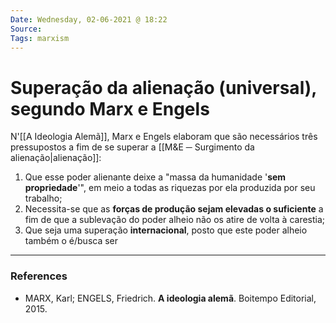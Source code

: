 ```yaml
---
Date: Wednesday, 02-06-2021 @ 18:22
Source:
Tags: marxism
---
```

# Superação da alienação (universal), segundo Marx e Engels
N'[[A Ideologia Alemã]], Marx e Engels elaboram que são necessários três pressupostos a fim de se superar a [[M&E ─ Surgimento da alienação|alienação]]:
1. Que esse poder alienante deixe a "massa da humanidade '**sem propriedade**'", em meio a todas as riquezas por ela produzida por seu trabalho; 
2. Necessita-se que as **forças de produção sejam elevadas o suficiente** a fim de que a sublevação do poder alheio não os atire de volta à carestia;
3. Que seja uma superação **internacional**, posto que este poder alheio também o é/busca ser


---
### References
- MARX, Karl; ENGELS, Friedrich. **A ideologia alemã**. Boitempo Editorial, 2015.